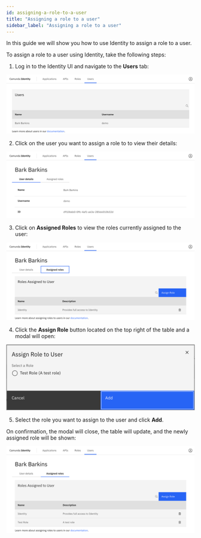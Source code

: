 ```yaml
---
id: assigning-a-role-to-a-user
title: "Assigning a role to a user"
sidebar_label: "Assigning a role to a user"
---
```


In this guide we will show you how to use Identity to assign a role to a user.

To assign a role to a user using Identity, take the following steps:

1. Log in to the Identity UI and navigate to the **Users** tab:

![assign-a-role-tab](img/assign-a-role-tab.png)

2. Click on the user you want to assign a role to to view their details:

![assign-a-role-details](img/assign-a-role-details.png)

3. Click on **Assigned Roles** to view the roles currently assigned to the user:

![assign-a-role-roles-tab](img/assign-a-role-roles-tab.png)

4. Click the **Assign Role** button located on the top right of the table and a modal will open:

![assign-a-role-roles-tab](img/assign-a-role-modal-1.png)

5. Select the role you want to assign to the user and click **Add**.

On confirmation, the modal will close, the table will update, and the newly assigned role will be shown:

![assign-a-role-refreshed-table](img/assign-a-role-refreshed-table.png)



